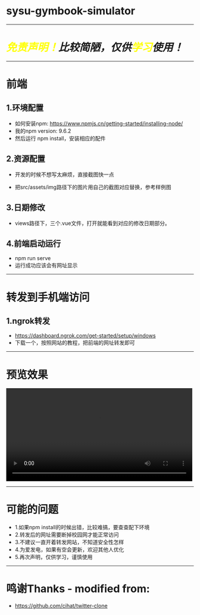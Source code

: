 # sysu-gymbook-simulator
---
# ***<font color=yellow>免责声明！</font>比较简陋，仅供<font color=yellow>学习</font>使用！***
---
# 前端

## 1.环境配置 
- 如何安装npm: https://www.npmjs.cn/getting-started/installing-node/
- 我的npm version: 9.6.2
- 然后运行 npm install，安装相应的配件


## 2.资源配置
- 开发的时候不想写太麻烦，直接截图快一点

- 把src/assets/img路径下的图片用自己的截图对应替换，参考样例图

## 3.日期修改
- views路径下，三个.vue文件，打开就能看到对应的修改日期部分。
  
## 4.前端启动运行
- npm run serve
- 运行成功应该会有网址显示
---
# 转发到手机端访问

## 1.ngrok转发
- https://dashboard.ngrok.com/get-started/setup/windows
- 下载一个，按照网站的教程，把前端的网址转发即可
---
# 预览效果

<video id="video" controls autoplay preload="auto" width="500">
      <source id="mp4" src="Yuanky123/SYSU-gymbook-simulator/preview.mp4" type="video/mp4">
</video>

---
# 可能的问题
- 1.如果npm install的时候出错，比较难搞，要查查配下环境
- 2.转发后的网址需要断掉校园网才能正常访问
- 3.不建议一直开着转发网站，不知道安全性怎样
- 4.为爱发电，如果有空会更新，欢迎其他人优化
- 5.再次声明，仅供学习，谨慎使用
---
# 鸣谢Thanks - modified from:
- https://github.com/cihat/twitter-clone
